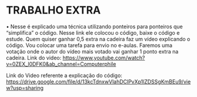 # TRABALHO EXTRA
•   Nesse é explicado uma técnica utilizando ponteiros para ponteiros que “simplifica” o código. Nesse link ele colocou o código,
    baixe o código e estude. Quem quiser ganhar 0,5 extra na cadeira faz um vídeo explicando o código.
    Vou colocar uma tarefa para envio no e-aulas. Faremos uma votação onde o autor do vídeo mais votado vai ganhar 1 ponto extra na cadeira.
Link do video: https://www.youtube.com/watch?v=0ZEX_l0DFK0&ab_channel=Computerphile




Link do Video referente a explicação do código: https://drive.google.com/file/d/13kcTdnxwVlahDClPvXp1lZDSSgKmBEu9/view?usp=sharing